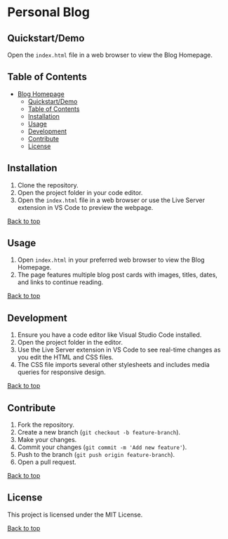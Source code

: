 # Personal Blog 

## Quickstart/Demo

Open the `index.html` file in a web browser to view the Blog Homepage.

## Table of Contents

- [Blog Homepage](#blog-homepage)
  - [Quickstart/Demo](#quickstartdemo)
  - [Table of Contents](#table-of-contents)
  - [Installation](#installation)
  - [Usage](#usage)
  - [Development](#development)
  - [Contribute](#contribute)
  - [License](#license)

## Installation

1. Clone the repository.
2. Open the project folder in your code editor.
3. Open the `index.html` file in a web browser or use the Live Server extension in VS Code to preview the webpage.

[Back to top](#table-of-contents)

## Usage

1. Open `index.html` in your preferred web browser to view the Blog Homepage.
2. The page features multiple blog post cards with images, titles, dates, and links to continue reading.

[Back to top](#table-of-contents)

## Development

1. Ensure you have a code editor like Visual Studio Code installed.
2. Open the project folder in the editor.
3. Use the Live Server extension in VS Code to see real-time changes as you edit the HTML and CSS files.
4. The CSS file imports several other stylesheets and includes media queries for responsive design.

[Back to top](#table-of-contents)

## Contribute

1. Fork the repository.
2. Create a new branch (`git checkout -b feature-branch`).
3. Make your changes.
4. Commit your changes (`git commit -m 'Add new feature'`).
5. Push to the branch (`git push origin feature-branch`).
6. Open a pull request.

[Back to top](#table-of-contents)

## License

This project is licensed under the MIT License.

[Back to top](#table-of-contents)
